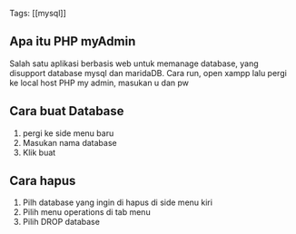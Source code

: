 Tags: [[mysql]]

## Apa itu PHP myAdmin
Salah satu aplikasi berbasis web untuk memanage database, yang disupport database mysql dan maridaDB. Cara run, open xampp lalu pergi ke local host PHP my admin, masukan u dan pw

## Cara buat Database
1. pergi ke side menu baru
2. Masukan nama database
3. Klik buat

## Cara hapus
1. Pilh database yang ingin di hapus di side menu kiri
2. Pilih menu operations di tab menu
3. Pilih DROP database